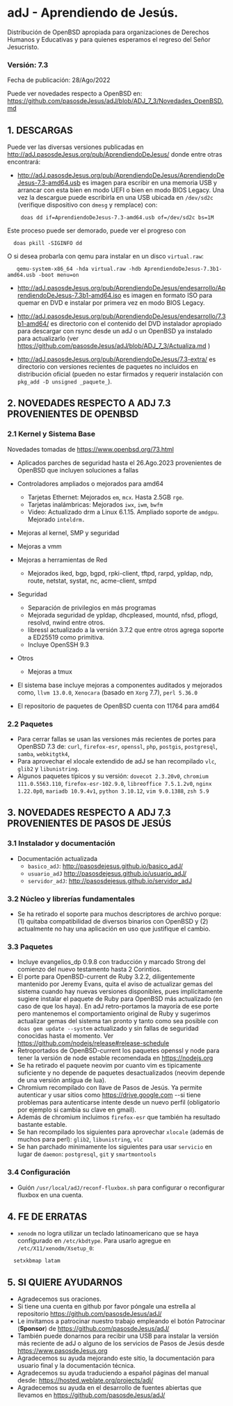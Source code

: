 # adJ - Aprendiendo de Jesús.
Distribución de OpenBSD apropiada para organizaciones de Derechos Humanos
y Educativas y para quienes esperamos el regreso del Señor Jesucristo.

### Versión: 7.3
Fecha de publicación: 28/Ago/2022

Puede ver novedades respecto a OpenBSD en:
  <https://github.com/pasosdeJesus/adJ/blob/ADJ_7_3/Novedades_OpenBSD.md>

## 1. DESCARGAS

Puede ver las diversas versiones publicadas en
  <http://adJ.pasosdeJesus.org/pub/AprendiendoDeJesus/> donde entre otras
  encontrará:

* <http://adJ.pasosdeJesus.org/pub/AprendiendoDeJesus/AprendiendoDeJesus-7.3-amd64.usb> 
  es imagen para escribir en una memoria USB y arrancar con esta bien en
  modo UEFI o bien en modo BIOS Legacy. Una vez 
  la descargue puede escribirla en una USB ubicada en `/dev/sd2c` 
  (verifique dispositivo con `dmesg` y remplace) con:

       doas dd if=AprendiendoDeJesus-7.3-amd64.usb of=/dev/sd2c bs=1M

 Este proceso puede ser demorado, puede ver el progreso con 

      doas pkill -SIGINFO dd

 O si desea probarla con qemu para instalar en un disco `virtual.raw`:

       qemu-system-x86_64 -hda virtual.raw -hdb AprendiendoDeJesus-7.3b1-amd64.usb -boot menu=on

* <http://adJ.pasosdeJesus.org/pub/AprendiendoDeJesus/endesarrollo/AprendiendoDeJesus-7.3b1-amd64.iso> 
  es imagen en formato ISO para quemar en DVD e instalar por primera vez
  en modo BIOS Legacy.

* <http://adJ.pasosdeJesus.org/pub/AprendiendoDeJesus/endesarrollo/7.3b1-amd64/>
  es directorio con el contenido del DVD instalador apropiado para descargar 
  con rsync desde un adJ o un OpenBSD ya instalado para actualizarlo (ver  
  <https://github.com/pasosdeJesus/adJ/blob/ADJ_7_3/Actualiza.md> )

* <http://adJ.pasosdeJesus.org/pub/AprendiendoDeJesus/7.3-extra/> 
  es directorio con versiones recientes de paquetes no incluidos en 
  distribución oficial (pueden no estar firmados y requerir instalación con 
  `pkg_add -D unsigned _paquete_`).

## 2. NOVEDADES RESPECTO A ADJ 7.3 PROVENIENTES DE OPENBSD

### 2.1 Kernel y Sistema Base

Novedades tomadas de <https://www.openbsd.org/73.html> 

* Aplicados parches de seguridad hasta el 26.Ago.2023 provenientes de 
  OpenBSD que incluyen soluciones a fallas
* Controladores ampliados o mejorados para amd64
  * Tarjetas Ethernet: Mejorados `em`, `mcx`. Hasta 2.5GB `rge`.
  * Tarjetas inalámbricas: Mejorados `iwx`, `iwm`, `bwfm`
  * Video: Actualizado drm a Linux 6.1.15. Ampliado soporte de `amdgpu`. 
    Mejorado `inteldrm.`
* Mejoras al kernel, SMP y seguridad
* Mejoras a vmm
* Mejoras a herramientas de Red
  * Mejorados iked, bgp, bgpd, rpki-client, tftpd, rarpd, ypldap, ndp, route,
    netstat, systat, nc, acme-client, smtpd
* Seguridad
  * Separación de privilegios en más programas
  * Mejorada seguridad de ypldap, dhcpleased, mountd, nfsd, pflogd, 
    resolvd, nwind entre otros.
  * libressl actualizado a la versión 3.7.2 que entre otros agrega
    soporte a ED25519 como primitiva.
  * Incluye OpenSSH 9.3
* Otros
  * Mejoras a tmux

* El sistema base incluye mejoras a componentes auditados y mejorados 
  como, `llvm 13.0.0`,  `Xenocara` (basado en `Xorg` 7.7),
  `perl 5.36.0` 
* El repositorio de paquetes de OpenBSD cuenta con 11764 para amd64


### 2.2 Paquetes 

* Para cerrar fallas se usan las versiones más recientes de portes
  para OpenBSD 7.3 de: `curl`, `firefox-esr`, `openssl`, `php`, `postgis`,
  `postgresql`, `samba`, `webkitgtk4`,
* Para aprovechar el xlocale extendido de adJ se han recompilado
  `vlc`, `glib2` y `libunistring`.
* Algunos paquetes típicos y su versión: `dovecot 2.3.20v0`,
  `chromium 111.0.5563.110`, `firefox-esr-102.9.0`, 
  `libreoffice 7.5.1.2v0`,
  `nginx 1.22.0p0`, `mariadb 10.9.4v1`,
  `python 3.10.12`, `vim 9.0.1388`, `zsh 5.9`


## 3. NOVEDADES RESPECTO A ADJ 7.3 PROVENIENTES DE PASOS DE JESÚS

### 3.1 Instalador y documentación

* Documentación actualizada 
	* `basico_adJ`: 
    <http://pasosdejesus.github.io/basico_adJ/>
  * `usuario_adJ` 
    <http://pasosdejesus.github.io/usuario_adJ/>
  * `servidor_adJ`: 
    <http://pasosdejesus.github.io/servidor_adJ>

### 3.2 Núcleo y librerías fundamentales

* Se ha retirado el soporte para muchos descriptores de archivo porque: 
  (1) quitaba compatibilidad de diversos binarios con OpenBSD y
  (2) actualmente no hay una aplicación en uso que justifique el cambio.

### 3.3 Paquetes

* Incluye evangelios_dp 0.9.8 con traducción y marcado Strong del
  comienzo del nuevo testamento hasta 2 Corintios.
* El porte para OpenBSD-current de Ruby 3.2.2, diligentemente mantenido
  por Jeremy Evans, quita el aviso de actualizar gemas del sistema cuando
  hay nuevas versiones disponibles, pues implícitamente sugiere instalar el 
  paquete de Ruby para OpenBSD más actualizado (en caso de que los haya).
  En adJ retro-portamos la mayoría de ese porte pero mantenemos el 
  comportamiento original de Ruby y sugerimos actualizar gemas del 
  sistema tan pronto y tanto como sea posible con 
  `doas gem update --system`
  actualizado y sin fallas de seguridad conocidas hasta el momento. Ver
  <https://github.com/nodejs/release#release-schedule>
* Retroportados de OpenBSD-current los paquetes openssl y node para
  tener la versión de node estable recomendada en <https://nodejs.org>
* Se ha retirado el paquete neovim por cuanto vim es tipicamente
  suficiente y no depende de paquetes desactualizados (neovim depende de
  una versión antigua de lua).
* Chromium recompilado con llave de Pasos de Jesús.  Ya permite autenticar
  y usar sitios como <https://drive.google.com>  --si tiene problemas para
  autenticarse intente desde un nuevo perfil (obligatorio por ejemplo si 
  cambia su clave en gmail).
* Además de chromium incluimos `firefox-esr` que también ha resultado
  bastante estable.
* Se han recompilado los siguientes para aprovechar `xlocale` (además de muchos
  para perl): `glib2`, `libunistring`, `vlc`
* Se han parchado minimamente los siguientes para usar `servicio` en lugar
  de `daemon`: `postgresql`, `git` y `smartmontools`

### 3.4 Configuración

* Guión `/usr/local/adJ/reconf-fluxbox.sh` para configurar o reconfigurar
  fluxbox en una cuenta.

## 4. FE DE ERRATAS

- `xenodm` no logra utilizar un teclado latinoamericano que se haya
  configurado en `/etc/kbdtype`.  Para usarlo
  agregue en `/etc/X11/xenodm/Xsetup_0`:
```
  setxkbmap latam
```

## 5. SI QUIERE AYUDARNOS

* Agradecemos sus oraciones.
* Si tiene una cuenta en github por favor póngale una estrella al
  repositorio <https://github.com/pasosdeJesus/adJ/>
* Le invitamos a patrocinar nuestro trabajo empleando el botón
  Patrocinar (__Sponsor__) de <https://github.com/pasosdeJesus/adJ/>
* También puede donarnos para recibir una USB para instalar la
  versión más reciente de adJ o alguno de los servicios de Pasos
  de Jesús desde <https://www.pasosdeJesus.org>
* Agradecemos su ayuda mejorando este sitio, la documentación
  para usuario final y la documentación técnica.
* Agradecemos su ayuda traduciendo a español páginas del
  manual desde: <https://hosted.weblate.org/projects/adj/>
* Agradecemos su ayuda en el desarrollo de fuentes abiertas que llevamos
  en <https://github.com/pasosdeJesus/adJ/>

